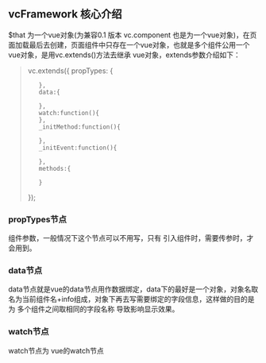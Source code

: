 ## vcFramework 核心介绍

$that 为一个vue对象(为兼容0.1 版本 vc.component 也是为一个vue对象)，在页面加载最后去创建，页面组件中只存在一个vue对象，也就是多个组件公用一个vue对象，是用vc.extends()方法去继承 vue对象，extends参数介绍如下：

>vc.extends({
>        propTypes: {
>
>        },
>        data:{
>
>        },
>        watch:function(){
>        },
>        _initMethod:function(){
>
>        },
>        _initEvent:function(){
>
>        },
>        methods:{
>
>        }
>    });

### propTypes节点

组件参数，一般情况下这个节点可以不用写，只有 引入组件时，需要传参时，才会用到。

### data节点

data节点就是vue的data节点用作数据绑定，data下的最好是一个对象，对象名取名为当前组件名+info组成，对象下再去写需要绑定的字段信息，这样做的目的是为 多个组件之间取相同的字段名称 导致影响显示效果。

### watch节点

watch节点为 vue的watch节点




